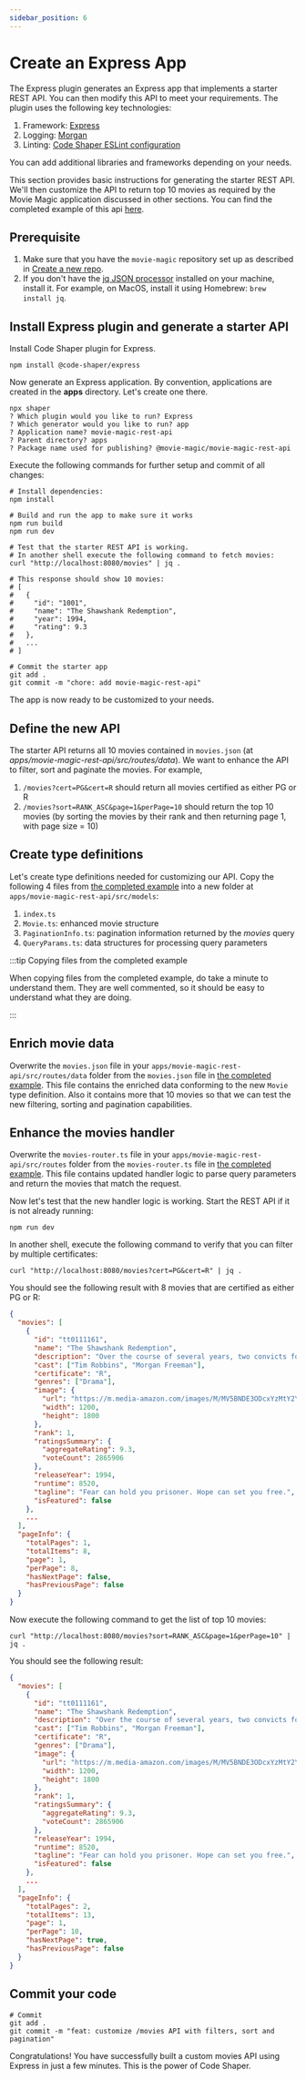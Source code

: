 ```yaml
---
sidebar_position: 6
---
```


# Create an Express App

The Express plugin generates an Express app that implements a starter REST API.
You can then modify this API to meet your requirements. The plugin uses the
following key technologies:

1. Framework: [Express](https://expressjs.com/)
2. Logging: [Morgan](https://github.com/expressjs/morgan)
3. Linting:
   [Code Shaper ESLint configuration](https://github.com/code-shaper/code-shaper/tree/main/configs/eslint-config)

You can add additional libraries and frameworks depending on your needs.

This section provides basic instructions for generating the starter REST API.
We'll then customize the API to return top 10 movies as required by the Movie
Magic application discussed in other sections. You can find the completed
example of this api
[here](https://github.com/code-shaper/movie-magic/tree/main/apps/movie-magic-rest-api).

## Prerequisite

1. Make sure that you have the `movie-magic` repository set up as described in
   [Create a new repo](./create-a-new-repo).
2. If you don't have the [jq JSON processor](https://jqlang.github.io/jq/)
   installed on your machine, install it. For example, on MacOS, install it
   using Homebrew: `brew install jq`.

## Install Express plugin and generate a starter API

Install Code Shaper plugin for Express.

```shell
npm install @code-shaper/express
```

Now generate an Express application. By convention, applications are created in
the **apps** directory. Let's create one there.

```shell
npx shaper
? Which plugin would you like to run? Express
? Which generator would you like to run? app
? Application name? movie-magic-rest-api
? Parent directory? apps
? Package name used for publishing? @movie-magic/movie-magic-rest-api
```

Execute the following commands for further setup and commit of all changes:

```shell
# Install dependencies:
npm install

# Build and run the app to make sure it works
npm run build
npm run dev

# Test that the starter REST API is working.
# In another shell execute the following command to fetch movies:
curl "http://localhost:8080/movies" | jq .

# This response should show 10 movies:
# [
#   {
#     "id": "1001",
#     "name": "The Shawshank Redemption",
#     "year": 1994,
#     "rating": 9.3
#   },
#   ...
# ]

# Commit the starter app
git add .
git commit -m "chore: add movie-magic-rest-api"
```

The app is now ready to be customized to your needs.

## Define the new API

The starter API returns all 10 movies contained in `movies.json` (at
_apps/movie-magic-rest-api/src/routes/data_). We want to enhance the API to
filter, sort and paginate the movies. For example,

1. `/movies?cert=PG&cert=R` should return all movies certified as either PG or R
2. `/movies?sort=RANK_ASC&page=1&perPage=10` should return the top 10 movies (by
   sorting the movies by their rank and then returning page 1, with page size
   = 10)

## Create type definitions

Let's create type definitions needed for customizing our API. Copy the following
4 files from
[the completed example](https://github.com/code-shaper/movie-magic/blob/main/apps/movie-magic-rest-api/src/models)
into a new folder at `apps/movie-magic-rest-api/src/models`:

1. `index.ts`
2. `Movie.ts`: enhanced movie structure
3. `PaginationInfo.ts`: pagination information returned by the _movies_ query
4. `QueryParams.ts`: data structures for processing query parameters

:::tip Copying files from the completed example

When copying files from the completed example, do take a minute to understand
them. They are well commented, so it should be easy to understand what they are
doing.

:::

## Enrich movie data

Overwrite the `movies.json` file in your
`apps/movie-magic-rest-api/src/routes/data` folder from the `movies.json` file
in
[the completed example](https://github.com/code-shaper/movie-magic/blob/main/apps/movie-magic-rest-api/src/routes/data/movies.json).
This file contains the enriched data conforming to the new `Movie` type
definition. Also it contains more that 10 movies so that we can test the new
filtering, sorting and pagination capabilities.

## Enhance the movies handler

Overwrite the `movies-router.ts` file in your
`apps/movie-magic-rest-api/src/routes` folder from the `movies-router.ts` file
in
[the completed example](https://github.com/code-shaper/movie-magic/blob/main/apps/movie-magic-rest-api/src/routes/movies-router.ts).
This file contains updated handler logic to parse query parameters and return
the movies that match the request.

Now let's test that the new handler logic is working. Start the REST API if it
is not already running:

```shell
npm run dev
```

In another shell, execute the following command to verify that you can filter by
multiple certificates:

```shell
curl "http://localhost:8080/movies?cert=PG&cert=R" | jq .
```

You should see the following result with 8 movies that are certified as either
PG or R:

```json
{
  "movies": [
    {
      "id": "tt0111161",
      "name": "The Shawshank Redemption",
      "description": "Over the course of several years, two convicts form a friendship, seeking consolation and, eventually, redemption through basic compassion.",
      "cast": ["Tim Robbins", "Morgan Freeman"],
      "certificate": "R",
      "genres": ["Drama"],
      "image": {
        "url": "https://m.media-amazon.com/images/M/MV5BNDE3ODcxYzMtY2YzZC00NmNlLWJiNDMtZDViZWM2MzIxZDYwXkEyXkFqcGdeQXVyNjAwNDUxODI@._V1_.jpg",
        "width": 1200,
        "height": 1800
      },
      "rank": 1,
      "ratingsSummary": {
        "aggregateRating": 9.3,
        "voteCount": 2865906
      },
      "releaseYear": 1994,
      "runtime": 8520,
      "tagline": "Fear can hold you prisoner. Hope can set you free.",
      "isFeatured": false
    },
    ...
  ],
  "pageInfo": {
    "totalPages": 1,
    "totalItems": 8,
    "page": 1,
    "perPage": 8,
    "hasNextPage": false,
    "hasPreviousPage": false
  }
}
```

Now execute the following command to get the list of top 10 movies:

```shell
curl "http://localhost:8080/movies?sort=RANK_ASC&page=1&perPage=10" | jq .
```

You should see the following result:

```json
{
  "movies": [
    {
      "id": "tt0111161",
      "name": "The Shawshank Redemption",
      "description": "Over the course of several years, two convicts form a friendship, seeking consolation and, eventually, redemption through basic compassion.",
      "cast": ["Tim Robbins", "Morgan Freeman"],
      "certificate": "R",
      "genres": ["Drama"],
      "image": {
        "url": "https://m.media-amazon.com/images/M/MV5BNDE3ODcxYzMtY2YzZC00NmNlLWJiNDMtZDViZWM2MzIxZDYwXkEyXkFqcGdeQXVyNjAwNDUxODI@._V1_.jpg",
        "width": 1200,
        "height": 1800
      },
      "rank": 1,
      "ratingsSummary": {
        "aggregateRating": 9.3,
        "voteCount": 2865906
      },
      "releaseYear": 1994,
      "runtime": 8520,
      "tagline": "Fear can hold you prisoner. Hope can set you free.",
      "isFeatured": false
    },
    ...
  ],
  "pageInfo": {
    "totalPages": 2,
    "totalItems": 13,
    "page": 1,
    "perPage": 10,
    "hasNextPage": true,
    "hasPreviousPage": false
  }
}
```

## Commit your code

```shell
# Commit
git add .
git commit -m "feat: customize /movies API with filters, sort and pagination"
```

Congratulations! You have successfully built a custom movies API using Express
in just a few minutes. This is the power of Code Shaper.
